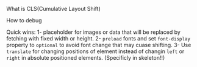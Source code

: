 What is CLS(Cumulative Layout Shift)

How to debug

Quick wins:
1- placeholder for images or data that will be replaced by fetching with fixed width or height.
2- `preload` fonts and set `font-display` property to `optional` to avoid font change that may cuase shifting.
3- Use `translate` for changing positions of element instead of changin `left` or `right` in absolute positioned elements. (Specificly in skeleton!!)
